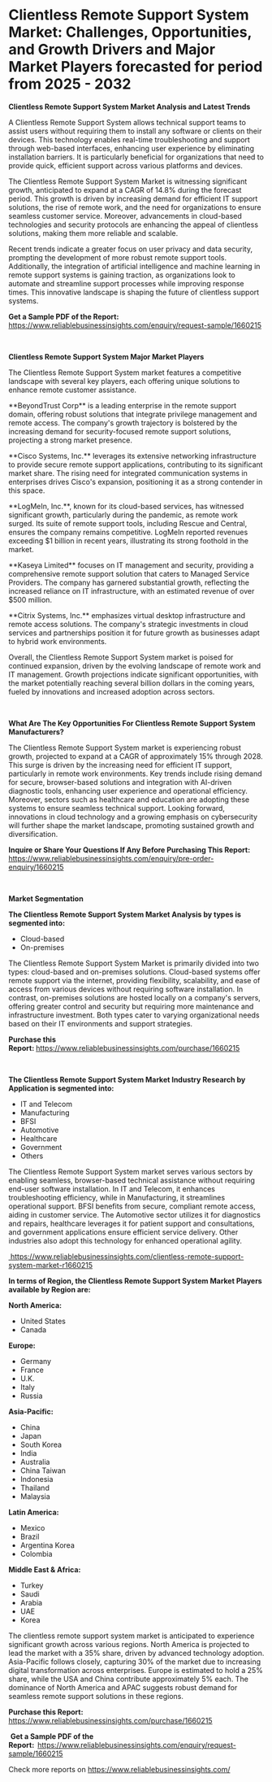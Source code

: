<p><h1>Clientless Remote Support System Market: Challenges, Opportunities, and Growth Drivers and Major Market Players forecasted for period from 2025 - 2032</h1></p><p><strong>Clientless Remote Support System Market Analysis and Latest Trends</strong></p>
<p><p>A Clientless Remote Support System allows technical support teams to assist users without requiring them to install any software or clients on their devices. This technology enables real-time troubleshooting and support through web-based interfaces, enhancing user experience by eliminating installation barriers. It is particularly beneficial for organizations that need to provide quick, efficient support across various platforms and devices.</p><p>The Clientless Remote Support System Market is witnessing significant growth, anticipated to expand at a CAGR of 14.8% during the forecast period. This growth is driven by increasing demand for efficient IT support solutions, the rise of remote work, and the need for organizations to ensure seamless customer service. Moreover, advancements in cloud-based technologies and security protocols are enhancing the appeal of clientless solutions, making them more reliable and scalable.</p><p>Recent trends indicate a greater focus on user privacy and data security, prompting the development of more robust remote support tools. Additionally, the integration of artificial intelligence and machine learning in remote support systems is gaining traction, as organizations look to automate and streamline support processes while improving response times. This innovative landscape is shaping the future of clientless support systems.</p></p>
<p><strong>Get a Sample PDF of the Report:&nbsp;</strong> <a href="https://www.reliablebusinessinsights.com/enquiry/request-sample/1660215?utm_campaign=1106&utm_medium=2&utm_source=Github&utm_content=ia&utm_term=17012025&utm_id=clientless-remote-support-system">https://www.reliablebusinessinsights.com/enquiry/request-sample/1660215</a></p>
<p>&nbsp;</p>
<p><strong>Clientless Remote Support System Major Market Players</strong></p>
<p><p>The Clientless Remote Support System market features a competitive landscape with several key players, each offering unique solutions to enhance remote customer assistance. </p><p>**BeyondTrust Corp** is a leading enterprise in the remote support domain, offering robust solutions that integrate privilege management and remote access. The company's growth trajectory is bolstered by the increasing demand for security-focused remote support solutions, projecting a strong market presence.</p><p>**Cisco Systems, Inc.** leverages its extensive networking infrastructure to provide secure remote support applications, contributing to its significant market share. The rising need for integrated communication systems in enterprises drives Cisco's expansion, positioning it as a strong contender in this space.</p><p>**LogMeIn, Inc.**, known for its cloud-based services, has witnessed significant growth, particularly during the pandemic, as remote work surged. Its suite of remote support tools, including Rescue and Central, ensures the company remains competitive. LogMeIn reported revenues exceeding $1 billion in recent years, illustrating its strong foothold in the market.</p><p>**Kaseya Limited** focuses on IT management and security, providing a comprehensive remote support solution that caters to Managed Service Providers. The company has garnered substantial growth, reflecting the increased reliance on IT infrastructure, with an estimated revenue of over $500 million.</p><p>**Citrix Systems, Inc.** emphasizes virtual desktop infrastructure and remote access solutions. The company's strategic investments in cloud services and partnerships position it for future growth as businesses adapt to hybrid work environments.</p><p>Overall, the Clientless Remote Support System market is poised for continued expansion, driven by the evolving landscape of remote work and IT management. Growth projections indicate significant opportunities, with the market potentially reaching several billion dollars in the coming years, fueled by innovations and increased adoption across sectors.</p></p>
<p>&nbsp;</p>
<p><strong>What Are The Key Opportunities For Clientless Remote Support System Manufacturers?</strong></p>
<p><p>The Clientless Remote Support System market is experiencing robust growth, projected to expand at a CAGR of approximately 15% through 2028. This surge is driven by the increasing need for efficient IT support, particularly in remote work environments. Key trends include rising demand for secure, browser-based solutions and integration with AI-driven diagnostic tools, enhancing user experience and operational efficiency. Moreover, sectors such as healthcare and education are adopting these systems to ensure seamless technical support. Looking forward, innovations in cloud technology and a growing emphasis on cybersecurity will further shape the market landscape, promoting sustained growth and diversification.</p></p>
<p><strong>Inquire or Share Your Questions If Any Before Purchasing This Report:</strong> <a href="https://www.reliablebusinessinsights.com/enquiry/pre-order-enquiry/1660215?utm_campaign=1106&utm_medium=2&utm_source=Github&utm_content=ia&utm_term=17012025&utm_id=clientless-remote-support-system">https://www.reliablebusinessinsights.com/enquiry/pre-order-enquiry/1660215</a></p>
<p>&nbsp;</p>
<p><strong>Market Segmentation</strong></p>
<p><strong>The Clientless Remote Support System Market Analysis by types is segmented into:</strong></p>
<p><ul><li>Cloud-based</li><li>On-premises</li></ul></p>
<p><p>The Clientless Remote Support System Market is primarily divided into two types: cloud-based and on-premises solutions. Cloud-based systems offer remote support via the internet, providing flexibility, scalability, and ease of access from various devices without requiring software installation. In contrast, on-premises solutions are hosted locally on a company's servers, offering greater control and security but requiring more maintenance and infrastructure investment. Both types cater to varying organizational needs based on their IT environments and support strategies.</p></p>
<p><strong>Purchase this Report:&nbsp;</strong><a href="https://www.reliablebusinessinsights.com/purchase/1660215?utm_campaign=1106&utm_medium=2&utm_source=Github&utm_content=ia&utm_term=17012025&utm_id=clientless-remote-support-system">https://www.reliablebusinessinsights.com/purchase/1660215</a></p>
<p>&nbsp;</p>
<p><strong>The Clientless Remote Support System Market Industry Research by Application is segmented into:</strong></p>
<p><ul><li>IT and Telecom</li><li>Manufacturing</li><li>BFSI</li><li>Automotive</li><li>Healthcare</li><li>Government</li><li>Others</li></ul></p>
<p><p>The Clientless Remote Support System market serves various sectors by enabling seamless, browser-based technical assistance without requiring end-user software installation. In IT and Telecom, it enhances troubleshooting efficiency, while in Manufacturing, it streamlines operational support. BFSI benefits from secure, compliant remote access, aiding in customer service. The Automotive sector utilizes it for diagnostics and repairs, healthcare leverages it for patient support and consultations, and government applications ensure efficient service delivery. Other industries also adopt this technology for enhanced operational agility.</p></p>
<p><a href="https://www.reliablebusinessinsights.com/clientless-remote-support-system-market-r1660215?utm_campaign=1106&utm_medium=2&utm_source=Github&utm_content=ia&utm_term=17012025&utm_id=clientless-remote-support-system">&nbsp;https://www.reliablebusinessinsights.com/clientless-remote-support-system-market-r1660215</a></p>
<p><strong>In terms of Region, the Clientless Remote Support System Market Players available by Region are:</strong></p>
<p>
    <p> <strong> North America: </strong>
        <ul>
            <li>United States</li>
            <li>Canada</li>
        </ul>
        </p> 
    <p> <strong> Europe: </strong>
        <ul>
            <li>Germany</li>
            <li>France</li>
            <li>U.K.</li>
            <li>Italy</li>
            <li>Russia</li>
        </ul>
        </p> 
    <p> <strong> Asia-Pacific: </strong>
        <ul>
            <li>China</li>
            <li>Japan</li>
            <li>South Korea</li>
            <li>India</li>
            <li>Australia</li>
            <li>China Taiwan</li>
            <li>Indonesia</li>
            <li>Thailand</li>
            <li>Malaysia</li>
        </ul>
        </p> 
    <p> <strong> Latin America: </strong>
        <ul>
            <li>Mexico</li>
            <li>Brazil</li>
            <li>Argentina Korea</li>
            <li>Colombia</li>
        </ul>
        </p> 
    <p> <strong> Middle East & Africa: </strong>
        <ul>
            <li>Turkey</li>
            <li>Saudi</li>
            <li>Arabia</li>
            <li>UAE</li>
            <li>Korea</li>
        </ul>
    </p>
    </p>
<p><p>The clientless remote support system market is anticipated to experience significant growth across various regions. North America is projected to lead the market with a 35% share, driven by advanced technology adoption. Asia-Pacific follows closely, capturing 30% of the market due to increasing digital transformation across enterprises. Europe is estimated to hold a 25% share, while the USA and China contribute approximately 5% each. The dominance of North America and APAC suggests robust demand for seamless remote support solutions in these regions.</p></p>
<p><strong>Purchase this Report: </strong><a href="https://www.reliablebusinessinsights.com/purchase/1660215?utm_campaign=1106&utm_medium=2&utm_source=Github&utm_content=ia&utm_term=17012025&utm_id=clientless-remote-support-system">https://www.reliablebusinessinsights.com/purchase/1660215</a></p>
<p>&nbsp;<strong>Get a Sample PDF of the Report:&nbsp;&nbsp;</strong><a href="https://www.reliablebusinessinsights.com/enquiry/request-sample/1660215?utm_campaign=1106&utm_medium=2&utm_source=Github&utm_content=ia&utm_term=17012025&utm_id=clientless-remote-support-system">https://www.reliablebusinessinsights.com/enquiry/request-sample/1660215</a></p>
<p><strong></strong></p>
<p>Check more reports on <a href="https://www.reliablebusinessinsights.com/?utm_campaign=1106&utm_medium=2&utm_source=Github&utm_content=ia&utm_term=17012025&utm_id=clientless-remote-support-system">https://www.reliablebusinessinsights.com/</a></p>